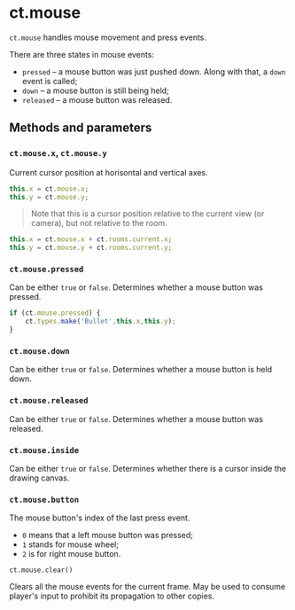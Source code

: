 # ct.mouse

`ct.mouse` handles mouse movement and press events.

There are three states in mouse events:

- `pressed` – a mouse button was just pushed down. Along with that, a `down` event is called;
- `down` – a mouse button is still being held;
- `released` – a mouse button was released.

## Methods and parameters

### `ct.mouse.x`, `ct.mouse.y`

Current cursor position at horisontal and vertical axes. 

```js Example: make a copy follow the cursor
this.x = ct.mouse.x;
this.y = ct.mouse.y;
```
> Note that this is a cursor position relative to the current view (or camera), but not relative to the room.

```js Example: move a copy across a large room
this.x = ct.mouse.x + ct.rooms.current.x;
this.y = ct.mouse.y + ct.rooms.current.y;
```

### `ct.mouse.pressed`

Can be either `true` or `false`. Determines whether a mouse button was pressed.

```js Example: create a bullet on mouse click
if (ct.mouse.pressed) {
    ct.types.make('Bullet',this.x,this.y);
}
```

### `ct.mouse.down`

Can be either `true` or `false`. Determines whether a mouse button is held down.

### `ct.mouse.released`

Can be either `true` or `false`. Determines whether a mouse button was released.

### `ct.mouse.inside`

Can be either `true` or `false`. Determines whether there is a cursor inside the drawing canvas.

### `ct.mouse.button`

The mouse button's index of the last press event. 

- `0` means that a left mouse button was pressed;
- `1` stands for mouse wheel;
- `2` is for right mouse button.

`ct.mouse.clear()`

Clears all the mouse events for the current frame. May be used to consume player's input to prohibit its propagation to other copies.
